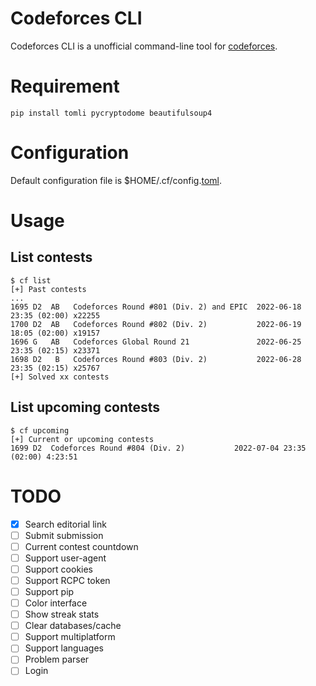 # Codeforces CLI
Codeforces CLI is a unofficial command-line tool for [codeforces](https://codeforces.com).

# Requirement
```
pip install tomli pycryptodome beautifulsoup4
```

# Configuration
Default configuration file is $HOME/.cf/config.[toml](https://toml.io/).

# Usage
## List contests
```
$ cf list
[+] Past contests
...
1695 D2  AB   Codeforces Round #801 (Div. 2) and EPIC  2022-06-18 23:35 (02:00) x22255
1700 D2  AB   Codeforces Round #802 (Div. 2)           2022-06-19 18:05 (02:00) x19157
1696 G   AB   Codeforces Global Round 21               2022-06-25 23:35 (02:15) x23371
1698 D2   B   Codeforces Round #803 (Div. 2)           2022-06-28 23:35 (02:15) x25767
[+] Solved xx contests
```

## List upcoming contests
```
$ cf upcoming
[+] Current or upcoming contests
1699 D2  Codeforces Round #804 (Div. 2)           2022-07-04 23:35 (02:00) 4:23:51
```

# TODO
- [x] Search editorial link
- [ ] Submit submission
- [ ] Current contest countdown
- [ ] Support user-agent
- [ ] Support cookies
- [ ] Support RCPC token
- [ ] Support pip
- [ ] Color interface
- [ ] Show streak stats
- [ ] Clear databases/cache
- [ ] Support multiplatform
- [ ] Support languages
- [ ] Problem parser
- [ ] Login
